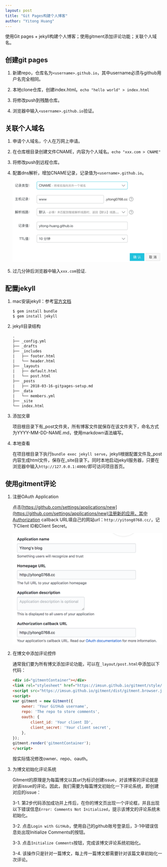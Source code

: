 ```yaml
---
layout: post
title: "Git Pages构建个人博客"
author: "Yitong Huang"
---
```


使用Git pages + jekyll构建个人博客；使用gitment添加评论功能；关联个人域名。
<!--more-->

## 创建git pages

1. 新建repo，仓库名为` <username>.github.io `，其中username必须与github用户名完全相同。

2. 本地clone仓库，创建index.html。` echo "hello world" > index.html `

3. 将修改push到残酷仓库。

4. 浏览器中输入` <username>.github.io `验证。

## 关联个人域名

1. 申请个人域名，个人在万网上申请。

2. 在仓库根目录创建文件CNAME，内容为个人域名。` echo "xxx.com > CNAME" `

3. 将修改push到远程仓库。

4. 配置dns解析，增加CNAME记录，记录值为` <username>.github.io `。

    ![dns_cname](/img/dns_cname.png)

5. 过几分钟后浏览器中输入` xxx.com `验证.

## 配置jekyll

1. mac安装jekyll：参考[官方文档](https://jekyllrb.com/docs/installation/)

    ```
    $ gem install bundle
    $ gem install jekyll
    ```
2. jekyll目录结构

    ```
    .
	├── _config.yml
	├── _drafts
	├── _includes
	|   ├── footer.html
	|   └── header.html
	├── _layouts
	|   ├── default.html
	|   └── post.html
	├── _posts
	|   ├── 2018-03-16-gitpages-setup.md
	├── _data
	|   └── members.yml
	├── _site
	└── index.html
    ```

3. 添加文章

    项目根目录下有\_post文件夹，所有博客文件就保存在该文件夹下，命名方式为YYYY-MM-DD-NAME.md，使用markdown语法编写。

4. 本地查看

    在项目根目录下执行``` bundle exec jekyll serve ```，jekyll根据配置文件及\_post内容生成html文件，保存在\_site目录下。同时本地启动jekyll服务器，只要在浏览器中输入``` http://127.0.0.1:4000/ ```即可访问项目首页。

## 使用gitment评论

1. 注册OAuth Application

    点击[https://github.com/settings/applications/new](https://github.com/settings/applications/new)注册新的应用，其中Authorization callback URL填自己的网站url：``` http://yitong0768.cc/ ```，记下Client ID和Client Secret。
    
    ![gitment_app](/img/gitment_app.png)

2. 在博文中添加评论控件

    通常我们要为所有博文添加评论功能，可以在``` _layout/post.html ```中添加以下代码：
    ```html
    <div id="gitmentContainer"></div>
    <link rel="stylesheet" href="https://imsun.github.io/gitment/style/default.css">
    <script src="https://imsun.github.io/gitment/dist/gitment.browser.js"></script>
    <script>
    var gitment = new Gitment({
        owner: 'Your GitHub username',
        repo: 'The repo to store comments',
        oauth: {
            client_id: 'Your client ID',
            client_secret: 'Your client secret',
        },
    });
    gitment.render('gitmentContainer');
    </script>
    ```
    按实际情况修改owner、repo、oauth。
    
3. 为博文初始化评论系统

    Gitment的原理是为每篇博文以其url为标识创建issue，对该博客的评论就是对该issue的评论。因此，我们需要为每篇博文初始化一下评论系统，即创建对应的issue：
    
    3-1. 第2步代码添加成功并上传后，在你的博文页出现一个评论框，并且出现以下错误信息``` Error: Comments Not Initialized ```，提示该博文的评论系统未初始化。
    
    3-2. 点击``` Login with GitHub ```，使用自己的github账号登录后，3-1中错误信息处出现Initialize Comments的按钮。

    3-3. 点击``` Initialize Comments ```按钮，完成该博文评论系统初始化。
    
    3-4. 该操作只是针对一篇博文，每上传一篇博文都需要针对该篇文章初始化一次评论。